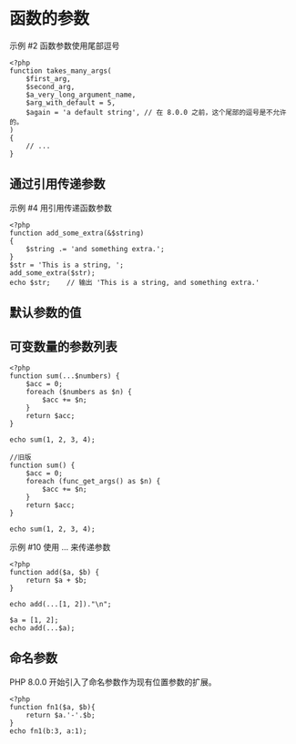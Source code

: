 # 函数的参数

示例 #2 函数参数使用尾部逗号
```
<?php
function takes_many_args(
    $first_arg,
    $second_arg,
    $a_very_long_argument_name,
    $arg_with_default = 5,
    $again = 'a default string', // 在 8.0.0 之前，这个尾部的逗号是不允许的。
)
{
    // ...
}
```

## 通过引用传递参数
示例 #4 用引用传递函数参数
```
<?php
function add_some_extra(&$string)
{
    $string .= 'and something extra.';
}
$str = 'This is a string, ';
add_some_extra($str);
echo $str;    // 输出 'This is a string, and something extra.'
```

## 默认参数的值


## 可变数量的参数列表
```
<?php
function sum(...$numbers) {
    $acc = 0;
    foreach ($numbers as $n) {
        $acc += $n;
    }
    return $acc;
}

echo sum(1, 2, 3, 4);

//旧版
function sum() {
    $acc = 0;
    foreach (func_get_args() as $n) {
        $acc += $n;
    }
    return $acc;
}

echo sum(1, 2, 3, 4);
```

示例 #10 使用 ... 来传递参数
```
<?php
function add($a, $b) {
    return $a + $b;
}

echo add(...[1, 2])."\n";

$a = [1, 2];
echo add(...$a);

```

## 命名参数
PHP 8.0.0 开始引入了命名参数作为现有位置参数的扩展。
```
<?php
function fn1($a, $b){
    return $a.'-'.$b;
}
echo fn1(b:3, a:1);
```